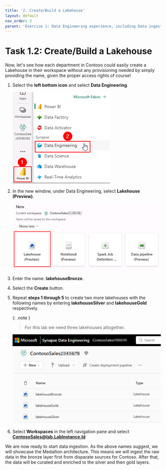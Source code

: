 ```yaml
---
title: '2. Create/Build a Lakehouse'
layout: default
nav_order: 2
parent: 'Exercise 1: Data Engineering experience, including Data ingestion from a spectrum of analytical data sources into OneLake'
---
```


# Task 1.2: Create/Build a Lakehouse
Now, let's see how each department in Contoso could easily create a Lakehouse in their workspace without any provisioning needed by simply providing the name, given the proper access rights of course!

1. Select the **left bottom icon** and select **Data Engineering**.

    ![DE.](../media/instructions240153/task-1.3.1.png)

2. In the new window, under Data Engineering, select **Lakehouse (Preview)**.

    ![Close the browser.](../media/instructions240153/task-1.2.2.png)

3. Enter the name: **lakehouseBronze**.

4. Select the **Create** button.

5. Repeat **steps 1 through 5** to create two more lakehouses with the following names by entering **lakehouseSilver** and **lakehouseGold** respectively.

	{: .note }
	> For this lab we need three lakehouses altogether.

	![task-00.png](../media/instructions240153/task-00.png)

6. Select **Workspaces** in the left navigation pane and select **ContosoSales@lab.LabInstance.Id**

We are now ready to start data ingestion. As the above names suggest, we will showcase the Medallion architecture. This means we will ingest the raw data in the bronze layer first from disparate sources for Contoso. After that, the data will be curated and enriched to the silver and then gold layers.
